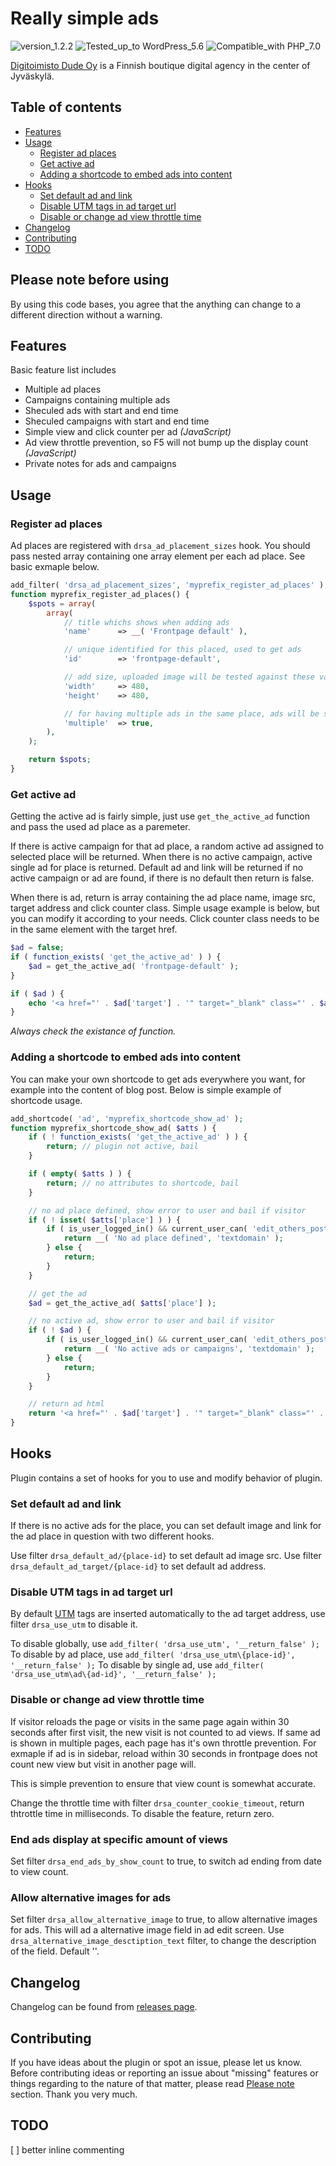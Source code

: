# Really simple ads
![version_1.2.2](https://img.shields.io/badge/Version-1.2.2-orange.svg) ![Tested_up_to WordPress_5.6](https://img.shields.io/badge/Tested_up_to-WordPress_5.6-blue.svg?style=flat-square) ![Compatible_with PHP_7.0](https://img.shields.io/badge/Compatible_with-PHP_7.0-green.svg?style=flat-square)

[Digitoimisto Dude Oy](https://www.dude.fi) is a Finnish boutique digital agency in the center of Jyväskylä.

## Table of contents

- [Features](#features)
- [Usage](#usage)
    - [Register ad places](#register-ad-places)
    - [Get active ad](#get-active-ad)
    - [Adding a shortcode to embed ads into content](#adding-a-shortcode-to-embed-ads-into-content)
- [Hooks](#hooks)
    - [Set default ad and link](#set-default-ad-and-link)
    - [Disable UTM tags in ad target url](#disable-utm-tags-in-ad-target-url)
    - [Disable or change ad view throttle time](#disable-or-change-ad-view-throttle-time)
- [Changelog](#changelog)
- [Contributing](#contributing)
- [TODO](#todo)

## Please note before using
By using this code bases, you agree that the anything can change to a different direction without a warning.

## Features
Basic feature list includes

- Multiple ad places
- Campaigns containing multiple ads
- Sheculed ads with start and end time
- Sheculed campaigns with start and end time
- Simple view and click counter per ad _(JavaScript)_
- Ad view throttle prevention, so F5 will not bump up the display count _(JavaScript)_
- Private notes for ads and campaigns

## Usage

### Register ad places
Ad places are registered with `drsa_ad_placement_sizes` hook. You should pass nested array containing one array element per each ad place. See basic exmaple below.

```php
add_filter( 'drsa_ad_placement_sizes', 'myprefix_register_ad_places' );
function myprefix_register_ad_places() {
    $spots = array(
        array(
            // title whichs shows when adding ads
            'name'      => __( 'Frontpage default' ),

            // unique identified for this placed, used to get ads
            'id'        => 'frontpage-default',

            // add size, uploaded image will be tested against these values
            'width'     => 480,
            'height'    => 480,

            // for having multiple ads in the same place, ads will be shown in the order of least shown to most shown
            'multiple'  => true,
        ),
    );

    return $spots;
}
```

### Get active ad
Getting the active ad is fairly simple, just use `get_the_active_ad` function and pass the used ad place as a paremeter.

If there is active campaign for that ad place, a random active ad assigned to selected place will be returned. When there is no active campaign, active single ad for place is returned. Default ad and link will be returned if no active campaign or ad are found, if there is no default then return is false.

When there is ad, return is array containing the ad place name, image src, target address and click counter class. Simple usage example is below, but you can modify it according to your needs. Click counter class needs to be in the same element with the target href.

```php
$ad = false;
if ( function_exists( 'get_the_active_ad' ) ) {
    $ad = get_the_active_ad( 'frontpage-default' );
}

if ( $ad ) {
    echo '<a href="' . $ad['target'] . '" target="_blank" class="' . $ad['click_counter_class'] . '"><img src="' . $ad['src'] . '" class="ad ad-place-' . $ad['place'] . '"/></a>';
}
```

_Always check the existance of function._

### Adding a shortcode to embed ads into content
You can make your own shortcode to get ads everywhere you want, for example into the content of blog post. Below is simple example of shortcode usage.

```php
add_shortcode( 'ad', 'myprefix_shortcode_show_ad' );
function myprefix_shortcode_show_ad( $atts ) {
    if ( ! function_exists( 'get_the_active_ad' ) ) {
        return; // plugin not active, bail
    }

    if ( empty( $atts ) ) {
        return; // no attributes to shortcode, bail
    }

    // no ad place defined, show error to user and bail if visitor
    if ( ! isset( $atts['place'] ) ) {
        if ( is_user_logged_in() && current_user_can( 'edit_others_posts' ) ) {
            return __( 'No ad place defined', 'textdomain' );
        } else {
            return;
        }
    }

    // get the ad
    $ad = get_the_active_ad( $atts['place'] );

    // no active ad, show error to user and bail if visitor
    if ( ! $ad ) {
        if ( is_user_logged_in() && current_user_can( 'edit_others_posts' ) ) {
            return __( 'No active ads or campaigns', 'textdomain' );
        } else {
            return;
        }
    }

    // return ad html
    return '<a href="' . $ad['target'] . '" target="_blank" class="' . $ad['click_counter_class'] . '"><img src="' . $ad['src'] . '" class="ad ad-place-' . $ad['place'] . '"/></a>';
}
```

## Hooks
Plugin contains a set of hooks for you to use and modify behavior of plugin.

### Set default ad and link
If there is no active ads for the place, you can set default image and link for the ad place in question with two different hooks.

Use filter `drsa_default_ad/{place-id}` to set default ad image src.
Use filter `drsa_default_ad_target/{place-id}` to set default ad address.

### Disable UTM tags in ad target url
By default [UTM](https://support.google.com/analytics/answer/1033863#parameters) tags are inserted automatically to the ad target address, use filter `drsa_use_utm` to disable it.

To disable globally, use `add_filter( 'drsa_use_utm', '__return_false' );`
To disable by ad place, use `add_filter( 'drsa_use_utm\{place-id}', '__return_false' );`
To disable by single ad, use `add_filter( 'drsa_use_utm\ad\{ad-id}', '__return_false' );`

### Disable or change ad view throttle time
If visitor reloads the page or visits in the same page again within 30 seconds after first visit, the new visit is not counted to ad views. If same ad is shown in multiple pages, each page has it's own throttle prevention. For exmaple if ad is in sidebar, reload within 30 seconds in frontpage does not count new view but visit in another page will.

This is simple prevention to ensure that view count is somewhat accurate.

Change the throttle time with filter `drsa_counter_cookie_timeout`, return thtrottle time in milliseconds. To disable the feature, return zero.

### End ads display at specific amount of views
Set filter `drsa_end_ads_by_show_count` to true, to switch ad ending from date to view count.

### Allow alternative images for ads
Set filter `drsa_allow_alternative_image` to true, to allow alternative images for ads.
This will ad a alternative image field in ad edit screen.
Use `drsa_alternative_image_desctiption_text` filter, to change the description of the field. Default ''.

## Changelog

Changelog can be found from [releases page](https://github.com/digitoimistodude/dude-really-simple-ads/releases).

## Contributing

If you have ideas about the plugin or spot an issue, please let us know. Before contributing ideas or reporting an issue about "missing" features or things regarding to the nature of that matter, please read [Please note](#please-note-before-using) section. Thank you very much.

## TODO

[ ] better inline commenting
